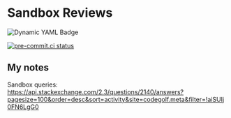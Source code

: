 # Sandbox Reviews

![Dynamic YAML Badge](https://img.shields.io/badge/dynamic/yaml?url=https%3A%2F%2Fraw.githubusercontent.com%2FSandbox-Reviews%2FSandbox-Reviews.github.io%2Fmain%2Fdata.yaml&query=%24.repo&logo=codereview&label=repo's%20sandbox%20review%20points&color=white)

[![pre-commit.ci status](https://results.pre-commit.ci/badge/github/Sandbox-Reviews/Sandbox-Reviews.github.io/main.svg)](https://results.pre-commit.ci/latest/github/Sandbox-Reviews/Sandbox-Reviews.github.io/main)

## My notes

Sandbox queries: https://api.stackexchange.com/2.3/questions/2140/answers?pagesize=100&order=desc&sort=activity&site=codegolf.meta&filter=!aiSUIj0FN6LgG0
